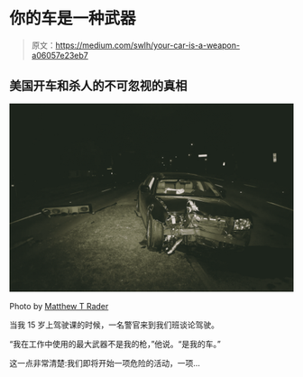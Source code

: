# 你的车是一种武器

> 原文：<https://medium.com/swlh/your-car-is-a-weapon-a06057e23eb7>

## 美国开车和杀人的不可忽视的真相

![](img/5f66efa36bbc5b74cac5c76e18c7198b.png)

Photo by [Matthew T Rader](https://unsplash.com/@matthew_t_rader?utm_source=unsplash&utm_medium=referral&utm_content=creditCopyText)

当我 15 岁上驾驶课的时候，一名警官来到我们班谈论驾驶。

“我在工作中使用的最大武器不是我的枪，”他说。“是我的车。”

这一点非常清楚:我们即将开始一项危险的活动，一项…